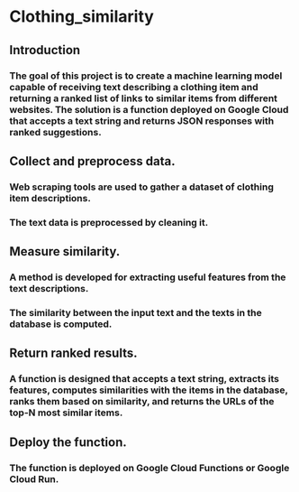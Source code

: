# Clothing_similarity
## Introduction
### The goal of this project is to create a machine learning model capable of receiving text describing a clothing item and returning a ranked list of links to similar items from different websites. The solution is a function deployed on Google Cloud that accepts a text string and returns JSON responses with ranked suggestions.
##  Collect and preprocess data.
### Web scraping tools are used to gather a dataset of clothing item descriptions.
### The text data is preprocessed by cleaning it.

## Measure similarity.
### A method is developed for extracting useful features from the text descriptions.
### The similarity between the input text and the texts in the database is computed. 

## Return ranked results.
### A function is designed that accepts a text string, extracts its features, computes similarities with the items in the database, ranks them based on similarity, and returns the URLs of the top-N most similar items.

## Deploy the function.
### The function is deployed on Google Cloud Functions or Google Cloud Run.


